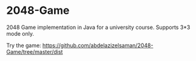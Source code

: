 # 2048-Game
2048 Game implementation in Java for a university course. Supports 3*3 mode only.

Try the game: https://github.com/abdelazizelsaman/2048-Game/tree/master/dist
